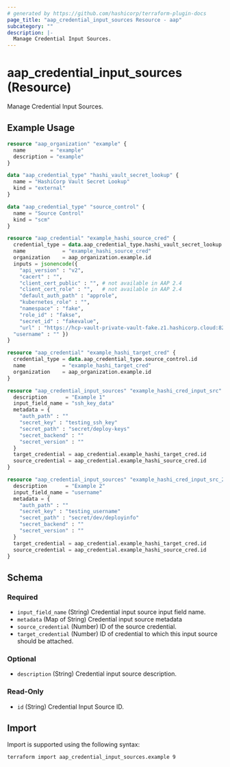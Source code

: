 ```yaml
---
# generated by https://github.com/hashicorp/terraform-plugin-docs
page_title: "aap_credential_input_sources Resource - aap"
subcategory: ""
description: |-
  Manage Credential Input Sources.
---
```


# aap_credential_input_sources (Resource)

Manage Credential Input Sources.

## Example Usage

```terraform
resource "aap_organization" "example" {
  name        = "example"
  description = "example"
}

data "aap_credential_type" "hashi_vault_secret_lookup" {
  name = "HashiCorp Vault Secret Lookup"
  kind = "external"
}

data "aap_credential_type" "source_control" {
  name = "Source Control"
  kind = "scm"
}

resource "aap_credential" "example_hashi_source_cred" {
  credential_type = data.aap_credential_type.hashi_vault_secret_lookup.id
  name            = "example_hashi_source_cred"
  organization    = aap_organization.example.id
  inputs = jsonencode({
    "api_version" : "v2",
    "cacert" : "",
    "client_cert_public" : "", # not available in AAP 2.4
    "client_cert_role" : "",   # not available in AAP 2.4
    "default_auth_path" : "approle",
    "kubernetes_role" : "",
    "namespace" : "fake",
    "role_id" : "fakse",
    "secret_id" : "fakevalue",
    "url" : "https://hcp-vault-private-vault-fake.z1.hashicorp.cloud:8200",
  "username" : "" })
}

resource "aap_credential" "example_hashi_target_cred" {
  credential_type = data.aap_credential_type.source_control.id
  name            = "example_hashi_target_cred"
  organization    = aap_organization.example.id
}

resource "aap_credential_input_sources" "example_hashi_cred_input_src" {
  description      = "Example 1"
  input_field_name = "ssh_key_data"
  metadata = {
    "auth_path" : ""
    "secret_key" : "testing_ssh_key"
    "secret_path" : "secret/deploy-keys"
    "secret_backend" : ""
    "secret_version" : ""
  }
  target_credential = aap_credential.example_hashi_target_cred.id
  source_credential = aap_credential.example_hashi_source_cred.id
}

resource "aap_credential_input_sources" "example_hashi_cred_input_src_2" {
  description      = "Example 2"
  input_field_name = "username"
  metadata = {
    "auth_path" : ""
    "secret_key" : "testing_username"
    "secret_path" : "secret/dev/deployinfo"
    "secret_backend" : ""
    "secret_version" : ""
  }
  target_credential = aap_credential.example_hashi_target_cred.id
  source_credential = aap_credential.example_hashi_source_cred.id
}
```

<!-- schema generated by tfplugindocs -->
## Schema

### Required

- `input_field_name` (String) Credential input source input field name.
- `metadata` (Map of String) Credential input source metadata
- `source_credential` (Number) ID of the source credential.
- `target_credential` (Number) ID of credential to which this input source should be attached.

### Optional

- `description` (String) Credential input source description.

### Read-Only

- `id` (String) Credential Input Source ID.

## Import

Import is supported using the following syntax:

```shell
terraform import aap_credential_input_sources.example 9
```
